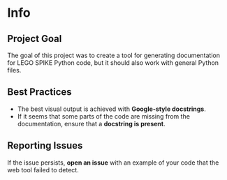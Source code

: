 # Info

## Project Goal

The goal of this project was to create a tool for generating documentation for LEGO SPIKE Python code, but it should also work with general Python files. 

## Best Practices

- The best visual output is achieved with **Google-style docstrings**.
- If it seems that some parts of the code are missing from the documentation, ensure that a **docstring is present**.

## Reporting Issues

If the issue persists, **open an issue** with an example of your code that the web tool failed to detect.
